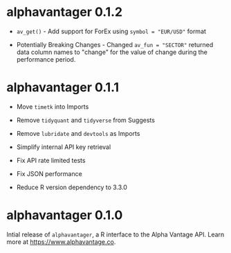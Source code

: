 # alphavantager 0.1.2

* `av_get()` - Add support for ForEx using `symbol = "EUR/USD"` format

* Potentially Breaking Changes - Changed `av_fun = "SECTOR"` returned data column names to "change" for the value of change during the performance period. 

# alphavantager 0.1.1

* Move `timetk` into Imports

* Remove `tidyquant` and `tidyverse` from Suggests

* Remove `lubridate` and `devtools` as Imports

* Simplify internal API key retrieval

* Fix API rate limited tests

* Fix JSON performance

* Reduce R version dependency to 3.3.0


# alphavantager 0.1.0

Intial release of `alphavantager`, a R interface to the Alpha Vantage API. Learn more at https://www.alphavantage.co. 
